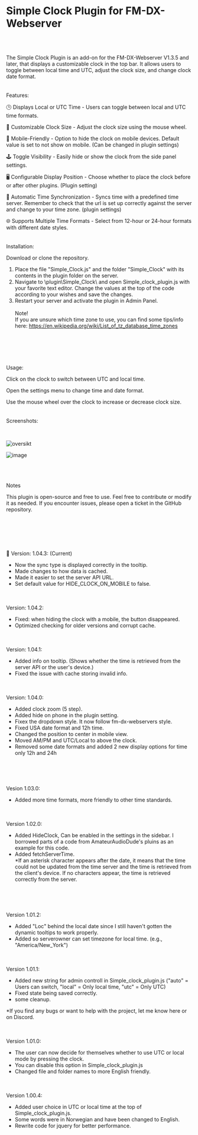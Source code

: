 # Simple Clock Plugin for FM-DX-Webserver

<br><br>

The Simple Clock Plugin is an add-on for the FM-DX-Webserver V1.3.5 and later, that displays a customizable clock in the top bar. It allows users to toggle between local time and UTC, adjust the clock size, and change clock date format.
<br><br><br>
Features:

🕒 Displays Local or UTC Time - Users can toggle between local and UTC time formats.

🎨 Customizable Clock Size - Adjust the clock size using the mouse wheel.

📱 Mobile-Friendly - Option to hide the clock on mobile devices. Default value is set to not show on mobile. (Can be changed in plugin settings)

🕹️ Toggle Visibility - Easily hide or show the clock from the side panel settings.

🖥️ Configurable Display Position - Choose whether to place the clock before or after other plugins. (Plugin setting)

🔄 Automatic Time Synchronization - Syncs time with a predefined time server. Remember to check that the url is set up correctly against the server and change to your time zone. (plugin settings)

🌐 Supports Multiple Time Formats - Select from 12-hour or 24-hour formats with different date styles.
<br><br><br>
Installation:

Download or clone the repository.

1. Place the file "Simple_Clock.js" and the folder "Simple_Clock" with its contents in the plugin folder on the server.
2. Navigate to \plugin\Simple_Clock\ and open Simple_clock_plugin.js with your favorite text editor. Change the values at the top of the code according to your wishes and save the changes.
3. Restart your server and activate the plugin in Admin Panel.
<br><br>Note!<br>
If you are unsure which time zone to use, you can find some tips/info here: https://en.wikipedia.org/wiki/List_of_tz_database_time_zones
<br>
<br><br><br>

Usage:

Click on the clock to switch between UTC and local time.

Open the settings menu to change time and date format.

Use the mouse wheel over the clock to increase or decrease clock size.
<br><br><br>
Screenshots:

<br>

![oversikt](https://github.com/user-attachments/assets/6b9de157-5b4d-4fa8-aa7e-05547b35da2f)
<br>

![image](https://github.com/user-attachments/assets/acadaf29-3eb6-45c7-9e2e-f5bc960f53ed)
<br>

<br><br><br>
Notes

This plugin is open-source and free to use. Feel free to contribute or modify it as needed. If you encounter issues, please open a ticket in the GitHub repository.
<br><br><br><br><br><br><br>
📌 Version: 1.04.3: (Current)<br>
- Now the sync type is displayed correctly in the tooltip.
- Made changes to how data is cached.
- Made it easier to set the server API URL.
- Set default value for HIDE_CLOCK_ON_MOBILE to false.

<br><br>
Version: 1.04.2:<br>
- Fixed: when hiding the clock with a mobile, the button disappeared.
- Optimized checking for older versions and corrupt cache.

<br><br>
Version: 1.04.1:<br>
- Added info on tooltip. (Shows whether the time is retrieved from the server API or the user's device.)
- Fixed the issue with cache storing invalid info.
<br><br><br>

Version: 1.04.0:<br>
- Added clock zoom (5 step).<br>
- Added hide on phone in the plugin setting.<br>
- Fixex the dropdown style. It now follow fm-dx-webservers style.<br>
- Fixed USA date format and 12h time.<br>
- Changed the position to center in mobile view.<br>
- Moved AM/PM and UTC/Local to above the clock.<br>
- Removed some date formats and added 2 new display options for time only 12h and 24h<br>
<br>

<br><br>
Vesion 1.03.0:<br>
- Added more time formats, more friendly to other time standards.
<br>
<br>
Version 1.02.0:<br>

 - Added HideClock, Can be enabled in the settings in the sidebar. I borrowed parts of a code from AmateurAudioDude's pluins as an example for this code.
 - Added fetchServerTime.<br>
*If an asterisk character appears after the date, it means that the time could not be updated from the time server and the time is retrieved from the client's device. If no characters appear, the time is retrieved correctly from the server.<br><br>
   
<br>
<br>

Version 1.01.2:<br>

 -  Added "Loc" behind the local date since I still haven't gotten the dynamic tooltips to work properly.
 - Added so serverowner can set timezone for local time. (e.g., "America/New_York")<br>


<br>

<br>
Version 1.01.1:

- Added new string for admin controll in Simple_clock_plugin.js ("auto" = Users can switch, "local" = Only local time, "utc" = Only UTC)
- Fixed state being saved correctly.
- some cleanup.

*If you find any bugs or want to help with the project, let me know here or on Discord.

<br><br>
Version 1.01.0:
 - The user can now decide for themselves whether to use UTC or local mode by pressing the clock.
 - You can disable this option in Simple_clock_plugin.js
 - Changed file and folder names to more English friendly.

<br><br>
Version 1.00.4:
- Added user choice in UTC or local time at the top of Simple_clock_plugin.js.
- Some words were in Norwegian and have been changed to English.
- Rewrite code for jquery for better performance.
>

